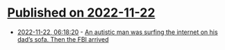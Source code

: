 # [Published on 2022-11-22](index.md)

* [2022-11-22, 06:18:20](https://news.ycombinator.com/item?id=33702645) - [An autistic man was surfing the internet on his dad’s sofa. Then the FBI arrived](https://www.economist.com/1843/2022/11/21/an-autistic-man-was-surfing-the-internet-on-his-dads-sofa-then-the-fbi-turned-up)
